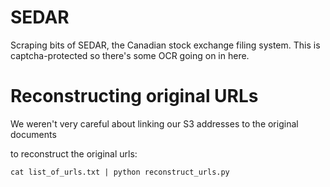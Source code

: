 # SEDAR

Scraping bits of SEDAR, the Canadian stock exchange filing system. This is captcha-protected so there's some OCR going on in here. 


# Reconstructing original URLs

We weren't very careful about linking our S3 addresses to the original documents

to reconstruct the original urls:

```
cat list_of_urls.txt | python reconstruct_urls.py
```